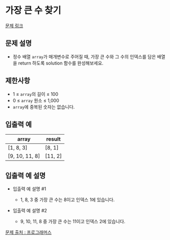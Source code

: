 # 가장 큰 수 찾기

[문제 링크](https://school.programmers.co.kr/learn/courses/30/lessons/120899)

## 문제 설명

- 정수 배열 `array`가 매개변수로 주어질 때, 가장 큰 수와 그 수의 인덱스를 담은 배열을 return 하도록 solution 함수를 완성해보세요.

## 제한사항

- 1 ≤ `array`의 길이 ≤ 100
- 0 ≤ `array` 원소 ≤ 1,000
- `array`에 중복된 숫자는 없습니다.

## 입출력 예

| array          | result  |
| -------------- | ------- |
| [1, 8, 3]      | [8, 1]  |
| [9, 10, 11, 8] | [11, 2] |

## 입출력 예 설명

- 입출력 예 설명 #1

  - 1, 8, 3 중 가장 큰 수는 8이고 인덱스 1에 있습니다.

- 입출력 예 설명 #2

  - 9, 10, 11, 8 중 가장 큰 수는 11이고 인덱스 2에 있습니다.

[문제 출처 : 프로그래머스](https://school.programmers.co.kr/learn/challenges?order=acceptance_desc&levels=0)
